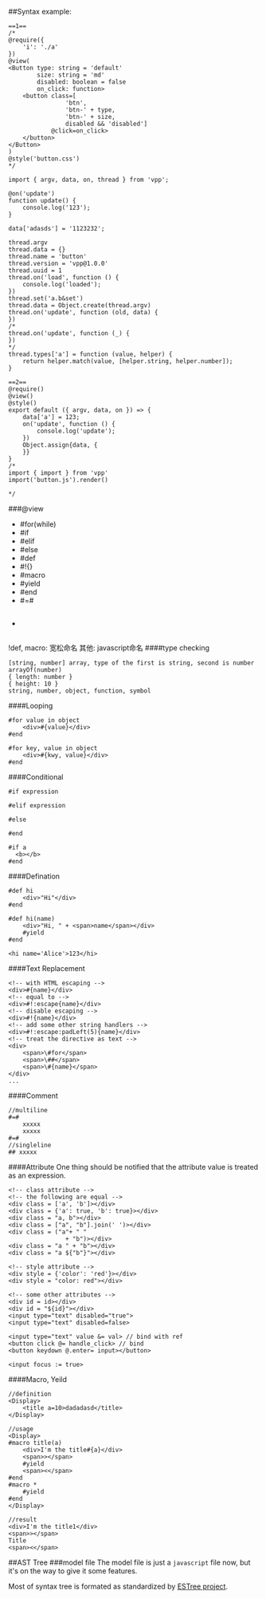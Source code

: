 ##Syntax
example:
``` 
==1==
/*
@require({
    'i': './a'
})
@view(
<Button type: string = 'default'
        size: string = 'md'
        disabled: boolean = false
        on_click: function>
    <button class=[
                'btn',
                'btn-' + type,
                'btn-' + size,
                disabled && 'disabled']
            @click=on_click>
    </button>
</Button>
)
@style('button.css')
*/

import { argv, data, on, thread } from 'vpp';

@on('update')
function update() {
    console.log('123');
}

data['adasds'] = '1123232';

thread.argv
thread.data = {}
thread.name = 'button'
thread.version = 'vpp@1.0.0'
thread.uuid = 1
thread.on('load', function () {
    console.log('loaded');
})
thread.set('a.b&set')
thread.data = Object.create(thread.argv)
thread.on('update', function (old, data) {
})
/*
thread.on('update', function (_) {
})
*/
thread.types['a'] = function (value, helper) {
    return helper.match(value, [helper.string, helper.number]);
}

==2==
@require()
@view()
@style()
export default ({ argv, data, on }) => {
    data['a'] = 123;
    on('update', function () {
        console.log('update');
    })
    Object.assign{data, {
    }}
}
/*
import { import } from 'vpp'
import('button.js').render()

*/
```
###@view

- #for(while)
- #if
- #elif
- #else
- #def
- #!{}
- #macro
- #yield
- #end
- #=#
- ##

!def, macro: 宽松命名
其他: javascript命名
####type checking
```
[string, number] array, type of the first is string, second is number
arrayOf(number)
{ length: number }
{ height: 10 }
string, number, object, function, symbol
```

####Looping
```
#for value in object
    <div>#{value}</div>
#end

#for key, value in object
    <div>#{kwy, value}</div>
#end
```

####Conditional
```
#if expression
    
#elif expression

#else
    
#end

#if a
  <b></b>
#end
```

####Defination
```
#def hi
    <div>"Hi"</div>
#end    

#def hi(name)
    <div>"Hi, " + <span>name</span></div>
    #yield
#end

<hi name='Alice'>123</hi>
```

####Text Replacement
```
<!-- with HTML escaping -->
<div>#{name}</div>
<!-- equal to -->
<div>#!:escape{name}</div>
<!-- disable escaping -->
<div>#!{name}</div>
<!-- add some other string handlers -->
<div>#!:escape:padLeft(5){name}</div>
<!-- treat the directive as text -->
<div>
    <span>\#for</span>
    <span>\##</span>
    <span>\#{name}</span>
</div>
...
```

####Comment
```
//multiline
#=#
    xxxxx
    xxxxx
#=#
//singleline
## xxxxx
```

####Attribute
One thing should be notified that the attribute value is treated as an expression.
```
<!-- class attribute -->
<!-- the following are equal -->
<div class = ['a', 'b']></div>
<div class = {'a': true, 'b': true}></div>
<div class = "a, b"></div>
<div class = ["a", "b"].join(' ')></div>
<div class = ("a"+ " " 
                + "b")></div>
<div class = "a " + "b"></div>
<div class = "a ${"b"}"></div>

<!-- style attribute -->
<div style = {'color': 'red'}></div>
<div style = "color: red"></div>

<!-- some other attributes -->
<div id = id></div>
<div id = "${id}"></div>
<input type="text" disabled="true">
<input type="text" disabled=false>

<input type="text" value &= val> // bind with ref
<button click @= handle_click> // bind 
<button keydown @.enter= input></button>

<input focus := true>
```

####Macro, Yeild
```
//definition
<Display>
    <title a=10>dadadasd</title>
</Display>

//usage
<Display>
#macro title(a)
    <div>I'm the title#{a}</div>
    <span>></span>
    #yield
    <span><</span>
#end
#macro *
    #yield
#end
</Display>

//result
<div>I'm the title1</div>
<span>></span>
Title
<span><</span>
```

##AST Tree
###model file
The model file is just a `javascript` file now, but it's on the way to give it some features. 

Most of syntax tree is formated as standardized by [ESTree project](https://github.com/estree/estree).

